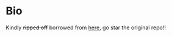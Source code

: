 # Bio

Kindly ~~ripped off~~ borrowed from [here](https://github.com/theosanct0s/discord.bio), go star the original repo!!
